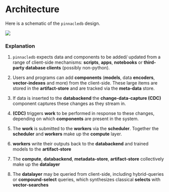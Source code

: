 # Architecture

Here is a schematic of the `pinnacledb` design.

![](/img/light.png)

### Explanation

1. `pinnacledb` expects data and components to be added/ updated from a range of client-side mechanisms: **scripts**, **apps**, **notebooks** or **third-party database clients** (possibly non-python).

1. Users and programs can add **components** (**models**, data **encoders**, **vector-indexes** and more) from the client-side. These large items are stored in the **artifact-store** and are tracked via the **meta-data** store.

1. If data is inserted to the **databackend** the **change-data-capture (CDC)** component captures these changes as they stream in.

1. **(CDC)** triggers **work** to be performed in response to these changes, depending on which **components** are present in the system.

1. The **work** is submitted to the **workers** via the **scheduler**. Together the **scheduler** and **workers** make up the **compute** layer.

1. **workers** write their outputs back to the **databackend** and trained models to the **artifact-store**

1. The **compute**, **databackend**, **metadata-store**, **artifact-store** collectively make up the **datalayer**

1. The **datalayer** may be queried from client-side, including hybrid-queries or **compound-select** queries, which synthesizes classical **selects** with **vector-searches**